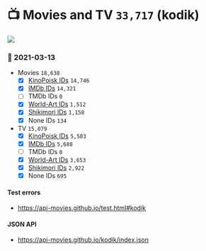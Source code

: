 # :tv: Movies and TV `33,717` (kodik)

<a href="https://API-Movies.github.io"><img src="https://API-Movies.github.io/banner.png?cache"></a>

### :date: 2021-03-13
- Movies `18,638`
  - [x] <a href="https://API-Movies.github.io/kodik/movie_kinopoisk_ids.json">KinoPoisk IDs</a> `14,746`
  - [x] <a href="https://API-Movies.github.io/kodik/movie_imdb_ids.json">IMDb IDs</a> `14,321`
  - [ ] TMDb IDs `0`
  - [x] <a href="https://API-Movies.github.io/kodik/movie_world_art_ids.json">World-Art IDs</a> `1,512`
  - [x] <a href="https://API-Movies.github.io/kodik/movie_shikimori_ids.json">Shikimori IDs</a> `1,158`
  - [x] None IDs `134`
- TV `15,079`
  - [x] <a href="https://API-Movies.github.io/kodik/tv_kinopoisk_ids.json">KinoPoisk IDs</a> `5,503`
  - [x] <a href="https://API-Movies.github.io/kodik/tv_imdb_ids.json">IMDb IDs</a> `5,688`
  - [ ] TMDb IDs `0`
  - [x] <a href="https://API-Movies.github.io/kodik/tv_world_art_ids.json">World-Art IDs</a> `3,653`
  - [x] <a href="https://API-Movies.github.io/kodik/tv_shikimori_ids.json">Shikimori IDs</a> `2,922`
  - [x] None IDs `695`
#### Test errors
- <a href='https://api-movies.github.io/test.html#kodik'>https://api-movies.github.io/test.html#kodik</a>
#### JSON API
- <a href='https://api-movies.github.io/kodik/index.json'>https://api-movies.github.io/kodik/index.json</a>
